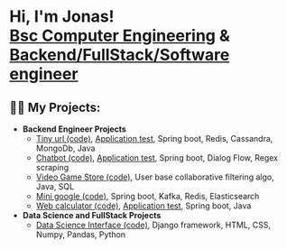 <h1>Hi, I'm Jonas! <br/><a href="https://www.linkedin.com/in/jonas-zerbib-/">Bsc Computer Engineering</a> & <a href="https://github.com/JonasZerbib">Backend/FullStack/Software engineer </a>

<h2>👨‍💻 My Projects:</h2>

- <b>Backend Engineer Projects</b>
  - [Tiny url (code)](https://github.com/JonasZerbib/tiny-url), [Application test](https://jz-tinyurl.herokuapp.com/swagger-ui.html), Spring boot, Redis, Cassandra, MongoDb, Java
  - [Chatbot (code)](https://github.com/JonasZerbib/chatbot), [Application test](https://console.dialogflow.com/api-client/demo/embedded/4373de5f-5dff-46d0-af25-6bfabee4c4c7), Spring boot, Dialog Flow, Regex scraping
  - [Video Game Store (code)](https://github.com/JonasZerbib/VideoGameStore), User base collaborative filtering algo, Java, SQL
  - [Mini google (code)](https://github.com/handson-academy/jonas-searchengine), Spring boot, Kafka, Redis, Elasticsearch
  - [Web calculator (code)](https://github.com/JonasZerbib/web-calculator), [Application test](https://jzexpression.herokuapp.com/swagger-ui.html#), Spring boot, Java
- <b>Data Science and FullStack Projects</b>
  - [Data Science Interface (code)](https://github.com/JonasZerbib/ProjectLab), Django framework, HTML, CSS, Numpy, Pandas, Python
